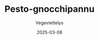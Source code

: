 ---
title: "Pesto-gnocchipannu"
image: "https://vegaanibotti.lauravuo.me/2025/03/2025-03-08_small.png"
date: 2025-03-08
receipt_url: "https://vegeviettelys.fi/gnocchipannu/"
author: "Vegeviettelys"
---